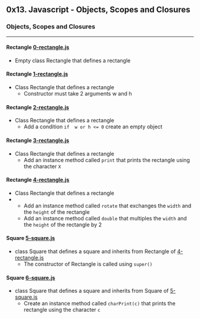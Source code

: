 ## 0x13. Javascript - Objects, Scopes and Closures
### Objects, Scopes and Closures

------------

#### Rectangle [0-rectangle.js](./0-rectangle.js)
- Empty class Rectangle that defines a rectangle

#### Rectangle [1-rectangle.js](./1-rectangle.js)
- Class Rectangle that defines a rectangle
	-  Constructor must take 2 arguments w and h

#### Rectangle [2-rectangle.js](./2-rectangle.js)
- Class Rectangle that defines a rectangle
	- Add a condition `if  w or h <= 0` create an empty object

#### Rectangle [3-rectangle.js](./3-rectangle.js)
- Class Rectangle that defines a rectangle
	- Add an instance method called `print` that prints the rectangle using the character `X`

#### Rectangle [4-rectangle.js](./4-rectangle.js)
- Class Rectangle that defines a rectangle
-	- Add an instance method called `rotate` that exchanges the `width` and the `height` of the rectangle
	- Add an instance method called `double` that multiples the `width` and the `height` of the rectangle by 2

#### Square [5-square.js](./5-square.js)
- class Square that defines a square and inherits from Rectangle of [4-rectangle.js](./4-rectangle.js)
	- The constructor of Rectangle is called using `super()`

#### Square [6-square.js](./6-square.js)
- class Square that defines a square and inherits from Square of [5-square.js](./5-square.js)
	- Create an instance method called `charPrint(c)` that prints the rectangle using the character `c`
